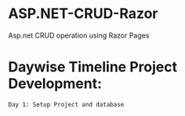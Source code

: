 # ASP.NET-CRUD-Razor
Asp.net CRUD operation using Razor Pages

# Daywise Timeline Project Development:
    Day 1: Setup Project and database